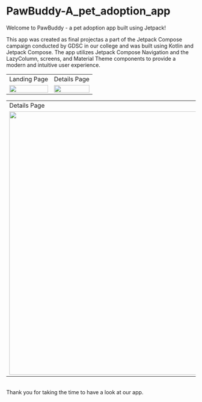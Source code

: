 # PawBuddy-A_pet_adoption_app
Welcome to PawBuddy - a pet adoption app built using Jetpack!

This app was created as final projectas a part of the Jetpack Compose campaign conducted by GDSC in our college and was built using Kotlin and Jetpack Compose. The app utilizes Jetpack Compose Navigation and the LazyColumn, screens, and Material Theme components to provide a modern and intuitive user experience.
<br>
<table>
  <tr>
    <td>Landing Page</td>
     <td>Details Page</td>
  </tr>
  <tr>
    <td><img src="https://user-images.githubusercontent.com/92685449/199163533-5d1a38e1-23e2-400c-b82f-58691bc4f917.png" height=100%/></td>
    <td><img src="https://user-images.githubusercontent.com/92685449/199163555-76a8aff8-e8db-4e50-a398-562efa754d6a.png"  height=100%/></td>

  </tr>
 </table>
 
 <table>
  <tr>
     <td>Details Page</td>
  </tr>
  <tr>
    <td><img src="https://user-images.githubusercontent.com/92685449/199163564-042c04fb-2920-4183-be5e-43c52ab3c542.png" height = 700px/></td>
  </tr>
 </table>
 

<br>
Thank you for taking the time to have a look at our app. 
